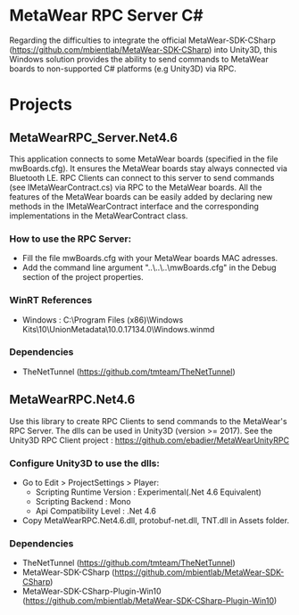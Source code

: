 # MetaWear RPC Server C#
Regarding the difficulties to integrate the official MetaWear-SDK-CSharp (https://github.com/mbientlab/MetaWear-SDK-CSharp) into Unity3D,
this Windows solution provides the ability to send commands to MetaWear boards to non-supported C# platforms (e.g Unity3D) via RPC.

# Projects
## MetaWearRPC_Server.Net4.6 
This application connects to some MetaWear boards (specified in the file mwBoards.cfg).
It ensures the MetaWear boards stay always connected via Bluetooth LE.
RPC Clients can connect to this server to send commands (see IMetaWearContract.cs) via RPC to the MetaWear boards.
All the features of the MetaWear boards can be easily added by declaring new methods in the IMetaWearContract interface and the corresponding implementations in the MetaWearContract class.

### How to use the RPC Server:
* Fill the file mwBoards.cfg with your MetaWear boards MAC adresses.
* Add the command line argument "..\\..\\..\\mwBoards.cfg" in the Debug section of the project properties.
### WinRT References
* Windows : C:\Program Files (x86)\Windows Kits\10\UnionMetadata\10.0.17134.0\Windows.winmd
### Dependencies
* TheNetTunnel (https://github.com/tmteam/TheNetTunnel)

## MetaWearRPC.Net4.6 
Use this library to create RPC Clients to send commands to the MetaWear's RPC Server.
The dlls can be used in Unity3D (version >= 2017). See the Unity3D RPC Client project : https://github.com/ebadier/MetaWearUnityRPC
### Configure Unity3D to use the dlls:
* Go to Edit > ProjectSettings > Player:
  * Scripting Runtime Version : Experimental(.Net 4.6 Equivalent)
  * Scripting Backend : Mono
  * Api Compatibility Level : .Net 4.6
* Copy MetaWearRPC.Net4.6.dll, protobuf-net.dll, TNT.dll in Assets folder.
### Dependencies
* TheNetTunnel (https://github.com/tmteam/TheNetTunnel)
* MetaWear-SDK-CSharp (https://github.com/mbientlab/MetaWear-SDK-CSharp)
* MetaWear-SDK-CSharp-Plugin-Win10 (https://github.com/mbientlab/MetaWear-SDK-CSharp-Plugin-Win10)
